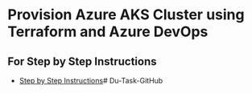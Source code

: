 # Provision Azure AKS Cluster using Terraform and Azure DevOps

## For Step by Step Instructions
- [Step by Step Instructions](https://github.com/stacksimplify/azure-aks-kubernetes-masterclass/tree/master/25-Azure-DevOps-Terraform-Azure-AKS)# Du-Task-GitHub
